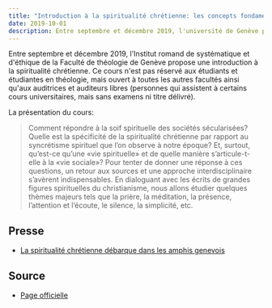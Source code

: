 ```yaml
---
title: "Introduction à la spiritualité chrétienne: les concepts fondamentaux"
date: 2019-10-01
description: Entre septembre et décembre 2019, l'université de Genève propose une introduction à la spiritualité chrétienne.
---
```


Entre septembre et décembre 2019, l'Institut romand de systématique et d'éthique de la Faculté de théologie de Genève propose une introduction à la spiritualité chrétienne. 
Ce cours n'est pas réservé aux étudiants et étudiantes en théologie, mais ouvert à toutes les autres facultés ainsi qu'aux auditrices et auditeurs libres (personnes qui assistent à certains cours universitaires, mais sans examens ni titre délivré).

La présentation du cours: 

> Comment répondre à la soif spirituelle des sociétés sécularisées? Quelle est la spécificité de la spiritualité chrétienne par rapport au syncrétisme spirituel que l’on observe à notre époque? Et, surtout, qu’est-ce qu’une «vie spirituelle» et de quelle manière s’articule-t- elle à la «vie sociale»? Pour tenter de donner une réponse à ces questions, un retour aux sources et une approche interdisciplinaire s’avèrent indispensables. En dialoguant avec les écrits de grandes figures spirituelles du christianisme, nous allons étudier quelques thèmes majeurs tels que la prière, la méditation, la présence, l’attention et l’écoute, le silence, la simplicité, etc.

## Presse

-  [La spiritualité chrétienne débarque dans les amphis genevois](https://www.protestinfo.ch/spiritualites/2019/09/la-spiritualite-chretienne-debarque-dans-les-amphis-genevois-ge-unige)

## Source

- [Page officielle](https://www.unige.ch/theologie/irse/actualites/introduction-a-la-spiritualite-chretienne-les-concepts-fondamentaux-cours-du-semestre-dautomne-2019/)